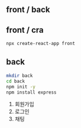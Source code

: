 ## front / back


## front / cra
```sh
npx create-react-app front
```



## back
```sh
mkdir back
cd back
npm init -y
npm install express
```

1. 회원가입
2. 로그인
3. 채팅
